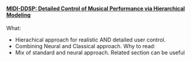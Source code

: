 #### [MIDI-DDSP: Detailed Control of Musical Performance via Hierarchical Modeling](https://openreview.net/forum?id=UseMOjWENv)
What:
- Hierachical approach for realistic AND detailed user control.
- Combining Neural and Classical approach.
Why to read:
- Mix of standard and neural approach. Related section can be useful